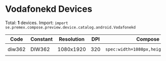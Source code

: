 # Vodafonekd Devices

Total: **1** devices. Import: `import se.premex.compose.preview.device.catalog.android.Vodafonekd`

| Code | Constant | Resolution | DPI | Compose Spec | Preview Usage |
|------|----------|------------|-----|-------------|---------------|
| diw362 | DIW362 | 1080x1920 | 320 | `spec:width=1080px,height=1920px,dpi=320` | `@Preview(device = Vodafonekd.DIW362)` |

<!-- Generated automatically. Do not edit manually. -->
